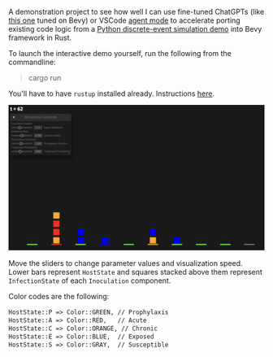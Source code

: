 A demonstration project to see how well I can use fine-tuned ChatGPTs (like [this one](https://chatgpt.com/g/g-adLNAVhO9-bevy) tuned on Bevy) or VSCode [agent mode](https://github.blog/news-insights/product-news/github-copilot-agent-mode-activated/) to accelerate porting existing code logic from a [Python discrete-event simulation demo](https://github.com/InstituteforDiseaseModeling/sandbox-ewenger/tree/master/pySIMPLEGEN) into Bevy framework in Rust.

To launch the interactive demo yourself, run the following from the commandline:

> cargo run

You'll have to have `rustup` installed already.  Instructions [here](https://www.rust-lang.org/learn/get-started).

![Interactive coinfection model](figs/coinfection_visualization_screenshot.png)

Move the sliders to change parameter values and visualization speed.  Lower bars represent `HostState` and squares stacked above them represent `InfectionState` of each `Inoculation` component.

Color codes are the following:

```
HostState::P => Color::GREEN, // Prophylaxis
HostState::A => Color::RED,   // Acute
HostState::C => Color::ORANGE, // Chronic
HostState::E => Color::BLUE,  // Exposed
HostState::S => Color::GRAY,  // Susceptible
```
